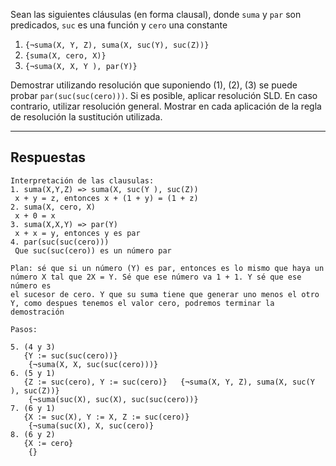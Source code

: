 Sean las siguientes cláusulas (en forma clausal), donde `suma` y `par` son predicados, `suc` es una función y `cero` una constante

1. `{¬suma(X, Y, Z), suma(X, suc(Y), suc(Z))}`
2. `{suma(X, cero, X)}` 
3. `{¬suma(X, X, Y ), par(Y)}`

Demostrar utilizando resolución que suponiendo (1), (2), (3) se puede probar `par(suc(suc(cero)))`. Si es posible, aplicar resolución SLD. 
En caso contrario, utilizar resolución general. Mostrar en cada aplicación de la regla de resolución la sustitución utilizada.

---
## Respuestas

```
Interpretación de las clausulas:
1. suma(X,Y,Z) => suma(X, suc(Y ), suc(Z))
 x + y = z, entonces x + (1 + y) = (1 + z)
2. suma(X, cero, X)
 x + 0 = x
3. suma(X,X,Y) => par(Y)
 x + x = y, entonces y es par
4. par(suc(suc(cero)))
 Que suc(suc(cero)) es un número par

Plan: sé que si un número (Y) es par, entonces es lo mismo que haya un 
número X tal que 2X = Y. Sé que ese número va 1 + 1. Y sé que ese número es 
el sucesor de cero. Y que su suma tiene que generar uno menos el otro
Y, como despues tenemos el valor cero, podremos terminar la demostración

Pasos:

5. (4 y 3) 
   {Y := suc(suc(cero))}
	{¬suma(X, X, suc(suc(cero)))}
6. (5 y 1)
   {Z := suc(cero), Y := suc(cero)}   {¬suma(X, Y, Z), suma(X, suc(Y ), suc(Z))}
    {¬suma(suc(X), suc(X), suc(suc(cero))}
7. (6 y 1)
   {X := suc(X), Y := X, Z := suc(cero)}
    {¬suma(suc(X), X, suc(cero)}
8. (6 y 2)
   {X := cero}
    {}
```